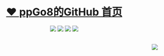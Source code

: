 <p align="center">
  <h1 align="center"><a href="https://github.com/ppGo8">❤️ ppGo8的GitHub 首页</a></h1>
</p>

<p align="center">
  <img src="https://img.shields.io/static/v1?label=Language&message=JavaScript&color=yellow"/> 
  <img src="https://img.shields.io/static/v1?label=Program&message=Vue&color=blue"/>
  <img src="https://img.shields.io/static/v1?label=Language&message=Nodejs&color=pink"/>
  <a href="https://ppgo8.github.io/"><img src="https://img.shields.io/static/v1?label=Blog&message=Blog&color=green"/></a>
</p>
<br>

<img align="right" src="https://moe-counter.glitch.me/get/@:ppGo8?theme=rule34">

<!--
**ppGo8/ppGo8** is a ✨ _special_ ✨ repository because its `README.md` (this file) appears on your GitHub profile.

Here are some ideas to get you started:

- 🔭 I’m currently working on ...
- 🌱 I’m currently learning ...
- 👯 I’m looking to collaborate on ...
- 🤔 I’m looking for help with ...
- 💬 Ask me about ...
- 📫 How to reach me: ...
- 😄 Pronouns: ...
- ⚡ Fun fact: ...
-->
